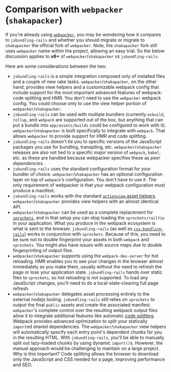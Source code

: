 # Comparison with `webpacker` (`shakapacker`)

If you're already using [`webpacker`](https://github.com/rails/webpacker), you may be wondering how it compares to `jsbundling-rails` and whether you should migrate or migrate to `shakapacker` the official fork of `webpacker`. Note, the `shakapacker` fork still uses `webpacker` name within the project, allowing an easy trial. So the below discussion applies to **v6+** of `webpacker`/`shakapacker` vs `jsbundling-rails`.

Here are some considerations between the two:

- `jsbundling-rails` is a simple integration composed only of installed files and a couple of new rake tasks. `webpacker`/`shakapacker`, on the other hand, provides view helpers and a customizable webpack config that include support for the most important advanced features of webpack: code splitting and HMR. You don't need to use the `webpacker` webpack config. You could choose only to use the view helper portion of `webpacker`/`shakapacker`.
- `jsbundling-rails` can be used with multiple bundlers (currently `esbuild`, `rollup`, and `webpack` are supported out of the box, but anything that can put a bundle into `app/assets/builds` could be configured to work with it). `webpacker`/`shakapacker` is built specifically to integrate with `webpack`. That allows `webpacker` to provide support for HMR and code splitting. 
- `jsbundling-rails` doesn't tie you to specific versions of the JavaScript packages you use for bundling, transpiling, etc.
  `webpacker`/`shakapacker` releases are also not tied to a specific major version of `webpack`, `babel`, etc. as these are handled because webpacker specifies these as _peer dependencies_.
- `jsbundling-rails` uses the standard configuration format for your bundler of choice.
  `webpacker`/`shakapacker` has an optional configuration layer on top of `webpack`'s configuration. You don't have to use it. The only requirement of webpacker is that your webpack configuration must produce a manifest.
- `jsbundling-rails` works with the standard [`actionview` asset helpers](https://api.rubyonrails.org/classes/ActionView/Helpers/AssetUrlHelper.html).
  `webpacker`/`shakapacker` provides view helpers with an almost identical API.
- `webpacker`/`shakapacker` can be used as a complete replacement for [`sprockets`](https://github.com/rails/sprockets), and in that setup you can stop loading the `sprockets/railtie` in your application. What you produce in the webpack ecosystem is what is sent to the browser.
  `jsbundling-rails` (as well as [`css-bundling-rails`](https://github.com/rails/cssbundling-rails)) works in conjunction with `sprockets`. Because of this, you need to be sure not to double fingerprint your assets in both `webpack` and `sprockets`. You might also have issues with source maps due to double fingerprinting of output files.
- `webpacker`/`shakapacker` supports using the `webpack-dev-server` for hot reloading. HMR enables you to see your changes in the browser almost immediately as you make them, usually without the need to refresh the page or lose your application state. 
  `jsbundling-rails` hands over static files to `sprockets`, so hot reloading is not supported. To load any JavaScript changes, you'll need to do a local-state-clearing full page refresh.
- `webpacker`/`shakapacker` delegates asset processing entirely to the external nodejs tooling.
  `jsbundling-rails` still relies on `sprockets` to output the final `public` assets and create the associated manifest.
  `webpacker`'s complete control over the resulting webpack output files allow it to integrate additional features like automatic [code splitting](https://webpack.js.org/guides/code-splitting/).  Webpack provides advanced optimization to split your statically `import`ed shared dependencies. The `webpacker`/`shakapacker` view helpers will automatically specify each entry point's dependent chunks for you in the resulting HTML.
  With `jsbundling-rails`, you'll be able to manually split out lazy-loaded chunks by using dynamic `import()`s. However, the manual approach would be challenging to maintain on a large project.
  Why is this important? Code splitting allows the browser to download only the JavaScript and CSS needed for a page, improving performance and SEO.
